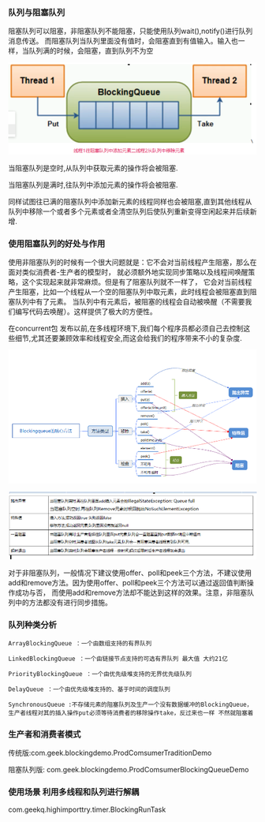 ### 队列与阻塞队列

阻塞队列可以阻塞，非阻塞队列不能阻塞，只能使用队列wait(),notify()进行队列消息传送。
而阻塞队列当队列里面没有值时，会阻塞直到有值输入。输入也一样，当队列满的时候，会阻塞，直到队列不为空

   ![整体流程](https://raw.githubusercontent.com/qiurunze123/imageall/master/blocking.png)
   
当阻塞队列是空时,从队列中获取元素的操作将会被阻塞.

当阻塞队列是满时,往队列中添加元素的操作将会被阻塞.

同样试图往已满的阻塞队列中添加新元素的线程同样也会被阻塞,直到其他线程从队列中移除一个或者多个元素或者全清空队列后使队列重新变得空闲起来并后续新增.

### 使用阻塞队列的好处与作用

使用非阻塞队列的时候有一个很大问题就是：它不会对当前线程产生阻塞，那么在面对类似消费者-生产者的模型时，
就必须额外地实现同步策略以及线程间唤醒策略，这个实现起来就非常麻烦。但是有了阻塞队列就不一样了，
它会对当前线程产生阻塞，比如一个线程从一个空的阻塞队列中取元素，此时线程会被阻塞直到阻塞队列中有了元素。
当队列中有元素后，被阻塞的线程会自动被唤醒（不需要我们编写代码去唤醒）。这样提供了极大的方便性。

在concurrent包 发布以前,在多线程环境下,我们每个程序员都必须自己去控制这些细节,尤其还要兼顾效率和线程安全,而这会给我们的程序带来不小的复杂度.

   ![整体流程](https://raw.githubusercontent.com/qiurunze123/imageall/master/blocking2.png)

   ![整体流程](https://raw.githubusercontent.com/qiurunze123/imageall/master/blocking3.png)
   
   对于非阻塞队列，一般情况下建议使用offer、poll和peek三个方法，不建议使用add和remove方法。因为使用offer、poll和peek三个方法可以通过返回值判断操作成功与否，
   而使用add和remove方法却不能达到这样的效果。注意，非阻塞队列中的方法都没有进行同步措施。

### 队列种类分析 

`ArrayBlockingQueue ：一个由数组支持的有界队列
`

`LinkedBlockingQueue ：一个由链接节点支持的可选有界队列 最大值 大约21亿
`

`PriorityBlockingQueue ：一个由优先级堆支持的无界优先级队列
`

`DelayQueue ：一个由优先级堆支持的、基于时间的调度队列
`

`SynchronousQueue :不存储元素的阻塞队列及生产一个没有数据缓冲的BlockingQueue，生产者线程对其的插入操作put必须等待消费者的移除操作take，反过来也一样 不然就阻塞着`

### 生产者和消费者模式 

传统版:com.geek.blockingdemo.ProdComsumerTraditionDemo

阻塞队列版: com.geek.blockingdemo.ProdComsumerBlockingQueueDemo

### 使用场景 利用多线程和队列进行解耦

com.geekq.highimporttry.timer.BlockingRunTask